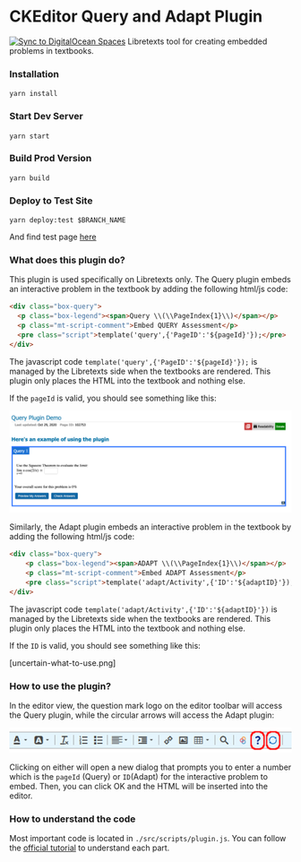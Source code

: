 # CKEditor Query and Adapt Plugin
[![Sync to DigitalOcean Spaces](https://github.com/LibreTexts/ckeditor-query-plugin/actions/workflows/dodeploy.yml/badge.svg?branch=main)](https://github.com/LibreTexts/ckeditor-query-plugin/actions/workflows/dodeploy.yml)
Libretexts tool for creating embedded problems in textbooks.

### Installation

```
yarn install
```

### Start Dev Server

```
yarn start
```

### Build Prod Version

```
yarn build
```

### Deploy to Test Site

```
yarn deploy:test $BRANCH_NAME
```

And find test page [here](https://query.libretexts.org/Development/Query_Plugin_Demo)

### What does this plugin do?

This plugin is used specifically on Libretexts only. The Query plugin embeds an interactive problem in the textbook by adding the following html/js code:

```html
<div class="box-query">
  <p class="box-legend"><span>Query \\(\\PageIndex{1}\\)</span></p>
  <p class="mt-script-comment">Embed QUERY Assessment</p>
  <pre class="script">template('query',{'PageID':'${pageId}'});</pre>
</div>
```

The javascript code `template('query',{'PageID':'${pageId}'});` is managed by the Libretexts side when the textbooks are rendered. This plugin only places the HTML into the textbook and nothing else.

If the `pageId` is valid, you should see something like this:

![working example](document_visuals/query_example.png)

Similarly, the Adapt plugin embeds an interactive problem in the textbook by adding the following html/js code:

```html
<div class="box-query">
    <p class="box-legend"><span>ADAPT \\(\\PageIndex{1}\\)</span></p>
    <p class="mt-script-comment">Embed ADAPT Assessment</p>
    <pre class="script">template('adapt/Activity',{'ID':'${adaptID}'});</pre>
</div>
```

The javascript code `template('adapt/Activity',{'ID':'${adaptID}'})` is managed by the Libretexts side when the textbooks are rendered. This plugin only places the HTML into the textbook and nothing else.

If the `ID` is valid, you should see something like this:

[uncertain-what-to-use.png]

### How to use the plugin?

In the editor view, the question mark logo on the editor toolbar will access the Query plugin, while the circular arrows will access the Adapt plugin:

![toolbar](document_visuals/toolbar.png)

Clicking on either will open a new dialog that prompts you to enter a number which is the `pageId` (Query) or `ID`(Adapt) for the interactive problem to embed. Then, you can click OK and the HTML will be inserted into the editor.

### How to understand the code

Most important code is located in `./src/scripts/plugin.js`. You can follow the [official tutorial](https://ckeditor.com/docs/ckeditor4/latest/guide/plugin_sdk_sample_1.html) to understand each part.

